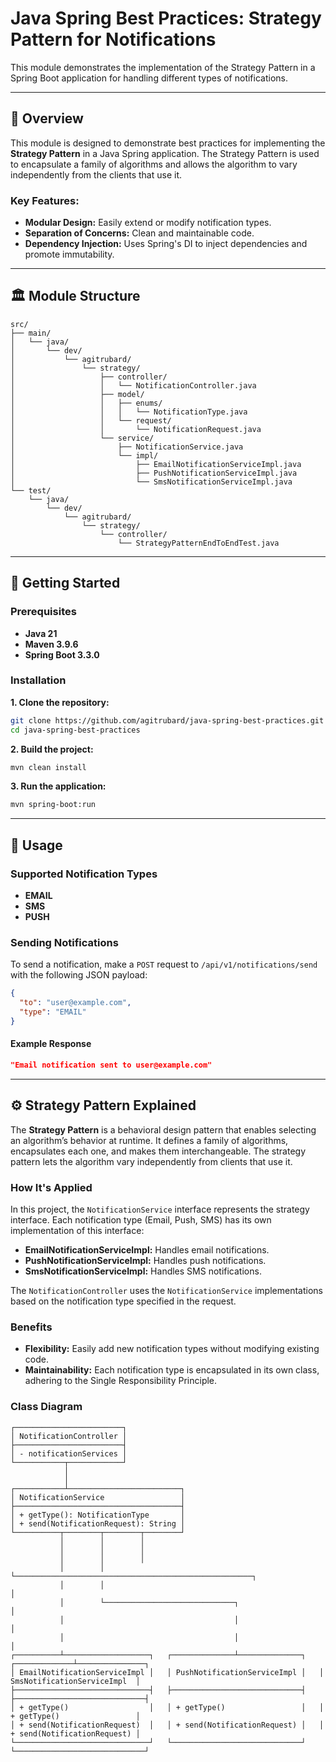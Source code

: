 # Java Spring Best Practices: Strategy Pattern for Notifications

This module demonstrates the implementation of the Strategy Pattern in a Spring Boot application for handling different
types of notifications.

---

## 📌 Overview

This module is designed to demonstrate best practices for implementing the **Strategy Pattern** in a Java Spring
application. The Strategy Pattern is used to encapsulate a family of algorithms and allows the algorithm to vary
independently from the clients that use it.

### Key Features:

- **Modular Design:** Easily extend or modify notification types.
- **Separation of Concerns:** Clean and maintainable code.
- **Dependency Injection:** Uses Spring's DI to inject dependencies and promote immutability.

---

## 🏛️ Module Structure

```plaintext
src/
├── main/
│   └── java/
│       └── dev/
│           └── agitrubard/
│               └── strategy/
│                   ├── controller/
│                   │   └── NotificationController.java
│                   ├── model/
│                   │   ├── enums/
│                   │   │   └── NotificationType.java
│                   │   └── request/
│                   │       └── NotificationRequest.java
│                   └── service/
│                       ├── NotificationService.java
│                       └── impl/
│                           ├── EmailNotificationServiceImpl.java
│                           ├── PushNotificationServiceImpl.java
│                           └── SmsNotificationServiceImpl.java
└── test/
    └── java/
        └── dev/
            └── agitrubard/
                └── strategy/
                    └── controller/
                        └── StrategyPatternEndToEndTest.java
```

---

## 🚀 Getting Started

### Prerequisites

- **Java 21**
- **Maven 3.9.6**
- **Spring Boot 3.3.0**

### Installation

**1. Clone the repository:**

```bash
git clone https://github.com/agitrubard/java-spring-best-practices.git
cd java-spring-best-practices
```

**2. Build the project:**

```bash
mvn clean install
```

**3. Run the application:**

```bash
mvn spring-boot:run
```

---

## 📄 Usage

### Supported Notification Types

- **EMAIL**
- **SMS**
- **PUSH**

### Sending Notifications

To send a notification, make a `POST` request to `/api/v1/notifications/send` with the following JSON payload:

```json
{
  "to": "user@example.com",
  "type": "EMAIL"
}
```

#### Example Response

```json
"Email notification sent to user@example.com"
```

---

## ⚙️ Strategy Pattern Explained

The **Strategy Pattern** is a behavioral design pattern that enables selecting an algorithm’s behavior at runtime. It
defines a family of algorithms, encapsulates each one, and makes them interchangeable. The strategy pattern lets the
algorithm vary independently from clients that use it.

### How It's Applied

In this project, the `NotificationService` interface represents the strategy interface. Each notification type (Email,
Push, SMS) has its own implementation of this interface:

- **EmailNotificationServiceImpl:** Handles email notifications.
- **PushNotificationServiceImpl:** Handles push notifications.
- **SmsNotificationServiceImpl:** Handles SMS notifications.

The `NotificationController` uses the `NotificationService` implementations based on the notification type specified in
the request.

### Benefits

- **Flexibility:** Easily add new notification types without modifying existing code.
- **Maintainability:** Each notification type is encapsulated in its own class, adhering to the Single Responsibility
  Principle.

### Class Diagram

```plaintext
┌────────────────────────┐
│ NotificationController │
├────────────────────────┤
│ - notificationServices │
└───────────┬────────────┘
            │
            │
┌───────────┴─────────────────────────┐
│ NotificationService                 │
├─────────────────────────────────────┤
│ + getType(): NotificationType       │
│ + send(NotificationRequest): String │
└──────────┬────────┬────────┬────────┘
           │        │        │
           │        │        │
           │        │        │
           │        │        └─────────────────────────────────────────────────────┐
           │        │                                                              │
           │        └─────────────────────────────┐                                │
           │                                      │                                │
           │                                      │                                │
┌──────────┴───────────────────┐   ┌──────────────┴──────────────┐   ┌─────────────┴───────────────┐
│ EmailNotificationServiceImpl │   │ PushNotificationServiceImpl │   │ SmsNotificationServiceImpl  │
├──────────────────────────────┤   ├─────────────────────────────┤   ├─────────────────────────────┤
│ + getType()                  │   │ + getType()                 │   │ + getType()                 │
│ + send(NotificationRequest)  │   │ + send(NotificationRequest) │   │ + send(NotificationRequest) │
└──────────────────────────────┘   └─────────────────────────────┘   └─────────────────────────────┘
```